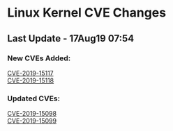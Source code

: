 
# **Linux Kernel CVE Changes**

## Last Update - 17Aug19 07:54

### **New CVEs Added:**

[CVE-2019-15117](cves/CVE-2019-15117)  
[CVE-2019-15118](cves/CVE-2019-15118)  


### **Updated CVEs:**

[CVE-2019-15098](cves/CVE-2019-15098)  
[CVE-2019-15099](cves/CVE-2019-15099)  
